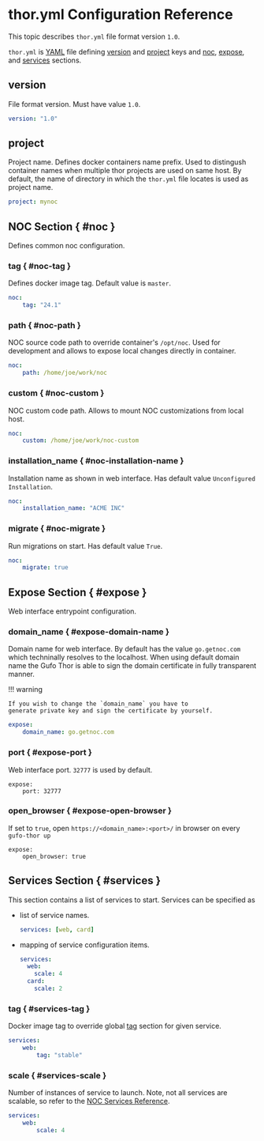 # thor.yml Configuration Reference

This topic describes `thor.yml` file format version `1.0`.

`thor.yml` is [YAML][YAML] file defining [version](#version) and [project](#project) keys and
[noc](#noc-section), [expose](#expose-section), and [services](#services-section) sections.

## version

File format version. Must have value `1.0`.

``` yaml
version: "1.0"
```

## project

Project name. Defines docker containers name prefix. Used
to distingush container names when multiple thor projects
are used on same host. By default, the name of directory
in which the `thor.yml` file locates is used as project name.

``` yaml
project: mynoc
```

## NOC Section { #noc }

Defines common noc configuration.

### tag { #noc-tag }

Defines docker image tag. Default value is `master`.

``` yaml
noc:
    tag: "24.1"
```

### path { #noc-path }

NOC source code path to override container's `/opt/noc`.
Used for development and allows to expose local changes
directly in container.

``` yaml
noc:
    path: /home/joe/work/noc
```

### custom { #noc-custom }

NOC custom code path. Allows to mount NOC customizations
from local host.

``` yaml
noc:
    custom: /home/joe/work/noc-custom
```

### installation_name { #noc-installation-name }

Installation name as shown in web interface. Has default
value `Unconfigured Installation`.

``` yaml
noc:
    installation_name: "ACME INC"
```

### migrate { #noc-migrate }

Run migrations on start. Has default value `True`.

``` yaml
noc:
    migrate: true
```

## Expose Section { #expose }

Web interface entrypoint configuration.

### domain_name { #expose-domain-name }

Domain name for web interface. By default has the value `go.getnoc.com`
which techninally resolves to the localhost. When using default domain
name the Gufo Thor is able to sign the domain certificate in fully
transparent manner.

!!! warning

    If you wish to change the `domain_name` you have to
    generate private key and sign the certificate by yourself.

``` yaml
expose:
    domain_name: go.getnoc.com
```

### port { #expose-port }

Web interface port. `32777` is used by default.

```
expose:
    port: 32777
```

### open_browser { #expose-open-browser }

If set to `true`, open `https://<domain_name>:<port>/` in browser
on every `gufo-thor up`

```
expose:
    open_browser: true
```

## Services Section { #services }

This section contains a list of services to start. Services can be specified as

* list of service names.
  ``` yaml
  services: [web, card]
  ```
* mapping of service configuration items.
  ``` yaml
  services:
    web:
      scale: 4
    card:
      scale: 2
  ```

### tag { #services-tag }

Docker image tag to override global [tag](#noc-tag) section for given service.

``` yaml
services:
    web:
        tag: "stable"
```


### scale { #services-scale }

Number of instances of service to launch. Note, not all services
are scalable, so refer to the [NOC Services Reference][Services Reference].

``` yaml
services:
    web:
        scale: 4
```

[YAML]: https://yaml.org/
[Services Reference]: https://getnoc.com/services-reference/